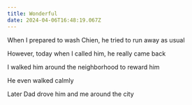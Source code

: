 ```yaml
---
title: Wonderful
date: 2024-04-06T16:48:19.067Z
---
```


When I prepared to wash Chien, he tried to run away as usual

However, today when I called him, he really came back

I walked him around the neighborhood to reward him

He even walked calmly

Later Dad drove him and me around the city

